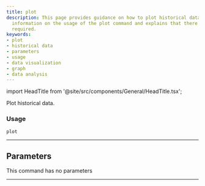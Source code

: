 ```yaml
---
title: plot
description: This page provides guidance on how to plot historical data. It includes
  information on the usage of the plot command and explains that there are no parameters
  required.
keywords:
- plot
- historical data
- parameters
- usage
- data visualization
- graph
- data analysis
---
```


import HeadTitle from '@site/src/components/General/HeadTitle.tsx';

<HeadTitle title="plot - Funds - Reference | OpenBB Terminal Docs" />

Plot historical data.

### Usage

```python
plot
```

---

## Parameters

This command has no parameters


---
